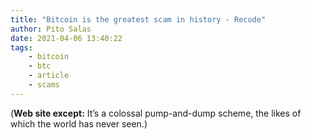 ```yaml
---
title: "Bitcoin is the greatest scam in history - Recode"
author: Pito Salas
date: 2021-04-06 13:40:22
tags:
    - bitcoin
    - btc
    - article
    - scams
---
```



(**Web site except:** It’s a colossal pump-and-dump scheme, the likes of which the world has never seen.) 
